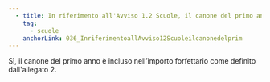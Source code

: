 ```yaml
---
  - title: In riferimento all'Avviso 1.2 Scuole, il canone del primo anno è incluso nel finanziamento?
    tag:
      - scuole
    anchorLink: 036_InriferimentoallAvviso12Scuoleilcanonedelprim
---
```


Sì, il canone del primo anno è incluso nell’importo forfettario come definito dall'allegato 2.